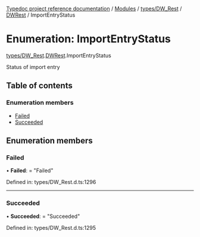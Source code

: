 [Typedoc project reference documentation](../README.md) / [Modules](../modules.md) / [types/DW_Rest](../modules/types_dw_rest.md) / [DWRest](../modules/types_dw_rest.dwrest.md) / ImportEntryStatus

# Enumeration: ImportEntryStatus

[types/DW_Rest](../modules/types_dw_rest.md).[DWRest](../modules/types_dw_rest.dwrest.md).ImportEntryStatus

Status of import entry

## Table of contents

### Enumeration members

- [Failed](types_dw_rest.dwrest.importentrystatus.md#failed)
- [Succeeded](types_dw_rest.dwrest.importentrystatus.md#succeeded)

## Enumeration members

### Failed

• **Failed**: = "Failed"

Defined in: types/DW_Rest.d.ts:1296

___

### Succeeded

• **Succeeded**: = "Succeeded"

Defined in: types/DW_Rest.d.ts:1295
